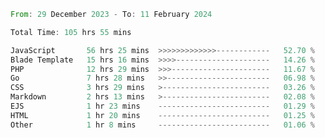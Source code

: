 
<!--START_SECTION:waka-->

```rust
From: 29 December 2023 - To: 11 February 2024

Total Time: 105 hrs 55 mins

JavaScript       56 hrs 25 mins  >>>>>>>>>>>>>------------   52.70 %
Blade Template   15 hrs 16 mins  >>>>---------------------   14.26 %
PHP              12 hrs 29 mins  >>>----------------------   11.67 %
Go               7 hrs 28 mins   >>-----------------------   06.98 %
CSS              3 hrs 29 mins   >------------------------   03.26 %
Markdown         2 hrs 13 mins   >------------------------   02.08 %
EJS              1 hr 23 mins    -------------------------   01.29 %
HTML             1 hr 20 mins    -------------------------   01.25 %
Other            1 hr 8 mins     -------------------------   01.06 %
```

<!--END_SECTION:waka-->
<!---
Abedmuh/Abedmuh is a ✨ special ✨ repository because its `README.md` (this file) appears on your GitHub profile.
You can click the Preview link to take a look at your changes.
--->
